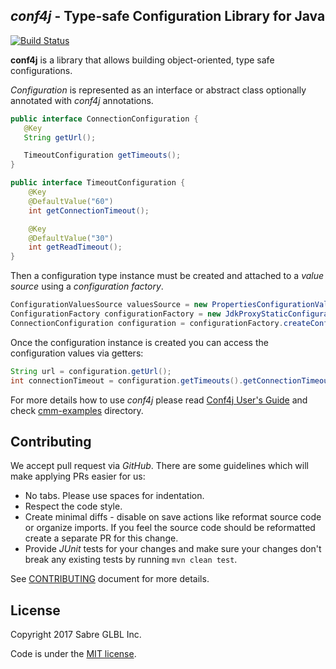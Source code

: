 <!--
  MIT License

  Copyright 2017 Sabre GLBL Inc.

  Permission is hereby granted, free of charge, to any person obtaining a copy
  of this software and associated documentation files (the "Software"), to deal
  in the Software without restriction, including without limitation the rights
  to use, copy, modify, merge, publish, distribute, sublicense, and/or sell
  copies of the Software, and to permit persons to whom the Software is
  furnished to do so, subject to the following conditions:

  The above copyright notice and this permission notice shall be included in all
  copies or substantial portions of the Software.

  THE SOFTWARE IS PROVIDED "AS IS", WITHOUT WARRANTY OF ANY KIND, EXPRESS OR
  IMPLIED, INCLUDING BUT NOT LIMITED TO THE WARRANTIES OF MERCHANTABILITY,
  FITNESS FOR A PARTICULAR PURPOSE AND NONINFRINGEMENT. IN NO EVENT SHALL THE
  AUTHORS OR COPYRIGHT HOLDERS BE LIABLE FOR ANY CLAIM, DAMAGES OR OTHER
  LIABILITY, WHETHER IN AN ACTION OF CONTRACT, TORT OR OTHERWISE, ARISING FROM,
  OUT OF OR IN CONNECTION WITH THE SOFTWARE OR THE USE OR OTHER DEALINGS IN THE
  SOFTWARE.
 -->

## _conf4j_ - Type-safe Configuration Library for Java

[![Build Status](https://travis-ci.org/SabreOSS/conf4j.svg?branch=master)](https://travis-ci.org/SabreOSS/conf4j)

__conf4j__ is a library that allows building object-oriented, type safe configurations.

_Configuration_ is represented as an interface or abstract class optionally annotated with _conf4j_ annotations.

```java
public interface ConnectionConfiguration {
   @Key
   String getUrl();

   TimeoutConfiguration getTimeouts();
}

public interface TimeoutConfiguration {
    @Key
    @DefaultValue("60")
    int getConnectionTimeout();

    @Key
    @DefaultValue("30")
    int getReadTimeout();
}
```

Then a configuration type instance must be created and attached to a _value source_ using a _configuration factory_.

```java
ConfigurationValuesSource valuesSource = new PropertiesConfigurationValuesSource("configuration.properties");
ConfigurationFactory configurationFactory = new JdkProxyStaticConfigurationFactory();
ConnectionConfiguration configuration = configurationFactory.createConfiguration(ConnectionConfiguration.class, valuesSource);
```

Once the configuration instance is created you can access the configuration values via getters:

```java
String url = configuration.getUrl();
int connectionTimeout = configuration.getTimeouts().getConnectionTimeout();
```

For more details how to use _conf4j_ please read [Conf4j User's Guide](USERS-GUIDE.md)
and check [cmm-examples](conf4j-examples) directory.

## Contributing

We accept pull request via _GitHub_. There are some guidelines which will make applying PRs easier for us:

* No tabs. Please use spaces for indentation.
* Respect the code style.
* Create minimal diffs - disable on save actions like reformat source code or organize imports.
  If you feel the source code should be reformatted create a separate PR for this change.
* Provide _JUnit_ tests for your changes and make sure your changes don't break any existing tests by running
  `mvn clean test`.

See [CONTRIBUTING](CONTRIBUTING.md) document for more details.

## License

Copyright 2017 Sabre GLBL Inc.

Code is under the [MIT license](LICENSE.txt).
